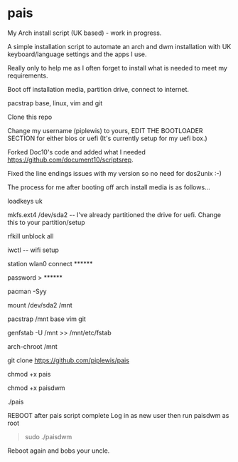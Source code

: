 # pais
My Arch install script (UK based) - work in progress.

A simple installation script to automate an arch and dwm installation with UK keyboard/language settings and the apps I use.

Really only to help me as I often forget to install what is needed to meet my requirements.

Boot off installation media, partition drive, connect to internet.

pacstrap base, linux, vim and git

Clone this repo

Change my username (piplewis) to yours, EDIT THE BOOTLOADER SECTION for either bios or uefi (It's currently setup for my uefi box.)

Forked Doc10's code and added what I needed https://github.com/document10/scriptsrep.

Fixed the line endings issues with my version so no need for dos2unix :-)

The process for me after booting off arch install media is as follows...

loadkeys uk

mkfs.ext4 /dev/sda2 -- I've already partitioned the drive for uefi. Change this to your partition/setup

rfkill unblock all

iwctl -- wifi setup 

station wlan0 connect ******

password > ******

pacman -Syy

mount /dev/sda2 /mnt

pacstrap /mnt base vim git

genfstab -U /mnt >> /mnt/etc/fstab

arch-chroot /mnt

git clone https://github.com/piplewis/pais

chmod +x pais

chmod +x paisdwm

./pais

REBOOT after pais script complete
Log in as new user then run paisdwm as root

> sudo ./paisdwm

Reboot again and bobs your uncle.
